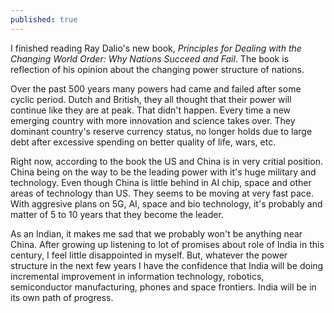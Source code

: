 ```yaml
---
published: true
---
```

I finished reading Ray Dalio's new book, _Principles for Dealing with the Changing World Order: Why Nations Succeed and Fail_. The book is reflection of his opinion about the changing power structure of nations. 

Over the past 500 years many powers had came and failed after some cyclic period. Dutch and British, they all thought that their power will continue like they are at peak. That didn't happen. Every time a new emerging country with more innovation and science takes over. They dominant country's reserve currency status, no longer holds due to large debt after excessive spending on better quality of life, wars, etc.

Right now, according to the book the US and China is in very critial position. China being on the way to be the leading power with it's huge military and technology. Even though China is little behind in AI chip, space and other areas of technology than US. They seems to be moving at very fast pace. With aggresive plans on 5G, AI, space and bio technology, it's probably and matter of 5 to 10 years that they become the leader.

As an Indian, it makes me sad that we probably won't be anything near China. After growing up listening to lot of promises about role of India in this century, I feel little disappointed in myself. But, whatever the power structure in the next few years I have the confidence that India will be doing incremental improvement in information technology, robotics, semiconductor manufacturing, phones and space frontiers. India will be in its own path of progress.

